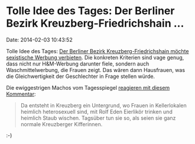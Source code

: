 Tolle Idee des Tages: Der Berliner Bezirk Kreuzberg-Friedrichshain \...
=======================================================================

Date: 2014-02-03 10:43:52

Tolle Idee des Tages: [Der Berliner Bezirk Kreuzberg-Friedrichshain
möchte sexistische Werbung
verbieten](http://www.berlin.de/ba-friedrichshain-kreuzberg/bvv-online/vo020.asp?VOLFDNR=5835&options=4).
Die konkreten Kriterien sind vage genug, dass nicht nur H&M-Werbung
darunter fiele, sondern auch Waschmittelwerbung, die Frauen zeigt. Das
wären dann Hausfrauen, was die Gleichwertigkeit der Geschlechter in
Frage stellen würde.

Die ewiggestrigen Machos vom Tagesspiegel [reagieren mit diesem
Kommentar](http://www.tagesspiegel.de/9419772.html):

> Da entsteht in Kreuzberg ein Untergrund, wo Frauen in Kellerlokalen
> heimlich heterosexuell sind, mit Rolf Eden Eierlikör trinken und
> heimlich Staub wischen. Tagsüber tun sie so, als seien sie ganz
> normale Kreuzberger Kifferinnen.

:-)
